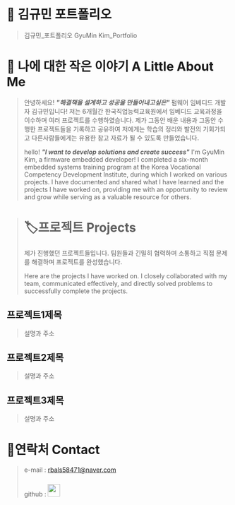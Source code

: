 # 🔖 김규민 포트폴리오

> 김규민_포트폴리오
> GyuMin Kim_Portfolio

# 👋 나에 대한 작은 이야기 A Little About Me 

> 안녕하세요! ***"해결책을 설계하고 성공을 만들어내고싶은"*** 펌웨어 임베디드 개발자 김규민입니다!
> 저는 6개월간 한국직업능력교육원에서 임베디드 교육과정을 이수하며 여러 프로젝트를 수행하였습니다.
> 제가 그동안 배운 내용과 그동안 수행한 프로젝트들을 기록하고 공유하여 저에게는 학습의 정리와 발전의 기회가되고 다른사람들에게는 유용한 참고 자료가 될 수 있도록 만들었습니다.
>
> hello! ***"I want to develop solutions and create success"*** I'm GyuMin Kim, a firmware embedded developer!
> I completed a six-month embedded systems training program at the Korea Vocational Competency Development Institute, during which I worked on various projects.
> I have documented and shared what I have learned and the projects I have worked on, providing me with an opportunity to review and grow while serving as a valuable resource for others.


> # 🏷️프로젝트 Projects
>
> 제가 진행했던 프로젝트들입니다. 팀원들과 긴밀히 협력하며 소통하고 직접 문제를 해결하며 프로젝트를 완성했습니다.
>
> Here are the projects I have worked on. I closely collaborated with my team, communicated effectively, and directly solved problems to successfully complete the projects.

## 프로젝트1제목
> 설명과 주소

## 프로젝트2제목
> 설명과 주소

## 프로젝트3제목
> 설명과 주소

# 📱연락처 Contact
> e-mail : rbals58471@naver.com
> 
> github : <a href="https://github.com/rbals5847"> <img src="https://user-images.githubusercontent.com/68724828/185908612-22f4d219-78a7-4de7-bb02-deecaa63bffa.png" height="28px" style="margin-top: 10px" />
